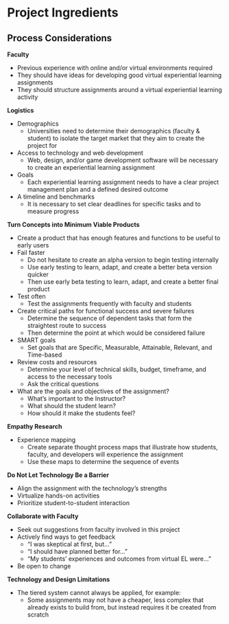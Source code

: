 # Project Ingredients

## Process Considerations

**Faculty**

* Previous experience with online and/or virtual environments required
* They should have ideas for developing good virtual experiential learning assignments
* They should structure assignments around a virtual experiential learning activity
  
**Logistics**

* Demographics
  * Universities need to determine their demographics (faculty & student) to isolate the target market that they aim to create the project for
* Access to technology and web development
  * Web, design, and/or game development software will be necessary to create an experiential learning assignment
* Goals
  * Each experiential learning assignment needs to have a clear project management plan and a defined desired outcome
* A timeline and benchmarks
  * It is necessary to set clear deadlines for specific tasks and to measure progress
  
**Turn Concepts into Minimum Viable Products**

* Create a product that has enough features and functions to be useful to early users
* Fail faster
  * Do not hesitate to create an alpha version to begin testing internally
  * Use early testing to learn, adapt, and create a better beta version quicker
  * Then use early beta testing to learn, adapt, and create a better final product
* Test often
  * Test the assignments frequently with faculty and students
* Create critical paths for functional success and severe failures
  * Determine the sequence of dependent tasks that form the straightest route to success
  * Then determine the point at which would be considered failure
* SMART goals
  * Set goals that are Specific, Measurable, Attainable, Relevant, and Time-based
* Review costs and resources
  * Determine your level of technical skills, budget, timeframe, and access to the necessary tools
  * Ask the critical questions
* What are the goals and objectives of the assignment?
  * What’s important to the Instructor?
  * What should the student learn?
  * How should it make the students feel?
  
**Empathy Research**

* Experience mapping
  * Create separate thought process maps that illustrate how students, faculty, and developers will experience the assignment
  * Use these maps to determine the sequence of events

**Do Not Let Technology Be a Barrier**

* Align the assignment with the technology’s strengths
* Virtualize hands-on activities
* Prioritize student-to-student interaction
  
**Collaborate with Faculty**

* Seek out suggestions from faculty involved in this project
* Actively find ways to get feedback
  * “I was skeptical at first, but...”
  * “I should have planned better for...”
  * “My students’ experiences and outcomes from virtual EL were...”
* Be open to change

**Technology and Design Limitations**

* The tiered system cannot always be applied, for example:
  * Some assignments may not have a cheaper, less complex that already exists to build from, but instead requires it be created from scratch
